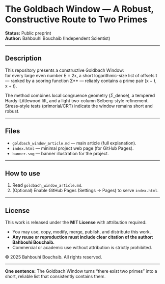 # The Goldbach Window — A Robust, Constructive Route to Two Primes

**Status:** Public preprint  
**Author:** Bahbouhi Bouchaib (Independent Scientist)

---

## Description
This repository presents a constructive Goldbach Window:  
for every large even number E = 2x, a short logarithmic-size list of offsets t — ranked by a scoring function Σ** — reliably contains a prime pair (x − t, x + t).

The method combines local congruence geometry (Σ_dense), a tempered Hardy–Littlewood lift, and a light two-column Selberg-style refinement.  
Stress-style tests (primorial/CRT) indicate the window remains short and robust.

---

## Files
- `goldbach_window_article.md` — main article (full explanation).  
- `index.html` — minimal project web page (for GitHub Pages).  
- `banner.svg` — banner illustration for the project.

---

## How to use
1. Read `goldbach_window_article.md`.  
2. (Optional) Enable GitHub Pages (Settings → Pages) to serve `index.html`.

---

## License
This work is released under the **MIT License** with attribution required.  

- You may use, copy, modify, merge, publish, and distribute this work.  
- **Any reuse or reproduction must include clear citation of the author: Bahbouhi Bouchaib.**  
- Commercial or academic use without attribution is strictly prohibited.  

© 2025 Bahbouhi Bouchaib. All rights reserved.

---

**One sentence:** The Goldbach Window turns “there exist two primes” into a short, reliable list that consistently contains them.
